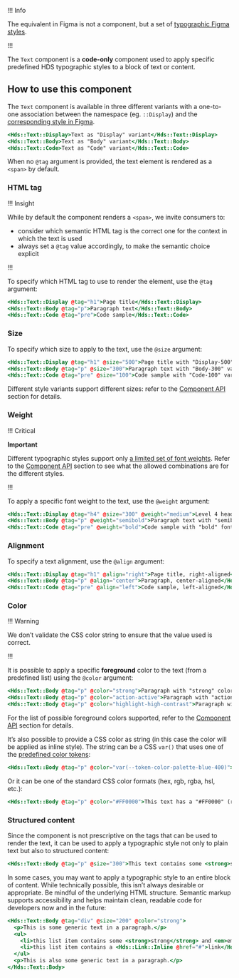 !!! Info

The equivalent in Figma is not a component, but a set of [typographic Figma styles](https://www.figma.com/design/uX4OEaJQdWfzULADchjAeN/HDS-Foundations-v2.0?node-id=1262-9192&t=z7hDCKFFuGUMDRYe-1).

!!!

The `Text` component is a **code-only** component used to apply specific predefined HDS typographic styles to a block of text or content.

## How to use this component

The `Text` component is available in three different variants with a one-to-one association between the namespace (eg. `::Display`) and the [corresponding style in Figma](https://www.figma.com/design/uX4OEaJQdWfzULADchjAeN/HDS-Foundations-v2.0?node-id=1262-9192&t=z7hDCKFFuGUMDRYe-1).

```handlebars
<Hds::Text::Display>Text as "Display" variant</Hds::Text::Display>
<Hds::Text::Body>Text as "Body" variant</Hds::Text::Body>
<Hds::Text::Code>Text as "Code" variant</Hds::Text::Code>
```

When no `@tag` argument is provided, the text element is rendered as a `<span>` by default.

### HTML tag

!!! Insight

While by default the component renders a `<span>`, we invite consumers to:

- consider which semantic HTML tag is the correct one for the context in which the text is used
- always set a `@tag` value accordingly, to make the semantic choice explicit

!!!

To specify which HTML tag to use to render the element, use the `@tag` argument:

```handlebars
<Hds::Text::Display @tag="h1">Page title</Hds::Text::Display>
<Hds::Text::Body @tag="p">Paragraph text</Hds::Text::Body>
<Hds::Text::Code @tag="pre">Code sample</Hds::Text::Code>
```

### Size

To specify which size to apply to the text, use the `@size` argument:

```handlebars
<Hds::Text::Display @tag="h1" @size="500">Page title with "Display-500" variant</Hds::Text::Display>
<Hds::Text::Body @tag="p" @size="300">Paragraph text with "Body-300" variant-</Hds::Text::Body>
<Hds::Text::Code @tag="pre" @size="100">Code sample with "Code-100" variant</Hds::Text::Code>
```

Different style variants support different sizes: refer to the [Component API](#component-api) section for details.

### Weight

!!! Critical

**Important**

Different typographic styles support only [a limited set of font weights](/foundations/typography?tab=code#style-and-weight).
Refer to the [Component API](#component-api) section to see what the allowed combinations are for the different styles.

!!!

To apply a specific font weight to the text, use the `@weight` argument:

```handlebars
<Hds::Text::Display @tag="h4" @size="300" @weight="medium">Level 4 heading with "medium" font weight</Hds::Text::Display>
<Hds::Text::Body @tag="p" @weight="semibold">Paragraph text with "semibold" font weight</Hds::Text::Body>
<Hds::Text::Code @tag="pre" @weight="bold">Code sample with "bold" font weight</Hds::Text::Code>
```

### Alignment

To specify a text alignment, use the `@align` argument:

```handlebars
<Hds::Text::Display @tag="h1" @align="right">Page title, right-aligned</Hds::Text::Display>
<Hds::Text::Body @tag="p" @align="center">Paragraph, center-aligned</Hds::Text::Body>
<Hds::Text::Code @tag="pre" @align="left">Code sample, left-aligned</Hds::Text::Code>
```

### Color

!!! Warning

We don’t validate the CSS color string to ensure that the value used is correct.

!!!

It is possible to apply a specific **foreground** color to the text (from a predefined list) using the `@color` argument:

```handlebars
<Hds::Text::Body @tag="p" @color="strong">Paragraph with "strong" color applied</Hds::Text::Body>
<Hds::Text::Body @tag="p" @color="action-active">Paragraph with "action-active" color applied</Hds::Text::Body>
<Hds::Text::Body @tag="p" @color="highlight-high-contrast">Paragraph with "highlight-high-contrast" color applied</Hds::Text::Body>
```

For the list of possible foreground colors supported, refer to the [Component API](#component-api) section for details.

It’s also possible to provide a CSS color as string (in this case the color will be applied as inline style). The string can be a CSS `var()` that uses one of the [predefined color tokens](/foundations/colors?tab=palette):

```handlebars
<Hds::Text::Body @tag="p" @color="var(--token-color-palette-blue-400)">This text has a "blue-400" color applied</Hds::Text::Body>
```

Or it can be one of the standard CSS color formats (hex, rgb, rgba, hsl, etc.):

```handlebars
<Hds::Text::Body @tag="p" @color="#FF0000">This text has a "#FF0000" (red) color applied</Hds::Text::Body>
```

### Structured content

Since the component is not prescriptive on the tags that can be used to render the text, it can be used to apply a typographic style not only to plain text but also to structured content:

```handlebars
<Hds::Text::Body @tag="p" @size="300">This text contains some <strong>strong</strong> and <em>em</em> tags, a <Hds::Link::Inline @href="#">link</Hds::Link::Inline>.</Hds::Text::Body>
```

In some cases, you may want to apply a typographic style to an entire block of content. While technically possible, this isn’t always desirable or appropriate. Be mindful of the underlying HTML structure. Semantic markup supports accessibility and helps maintain clean, readable code for developers now and in the future: 

```handlebars
<Hds::Text::Body @tag="div" @size="200" @color="strong">
  <p>This is some generic text in a paragraph.</p>
  <ul>
    <li>this list item contains some <strong>strong</strong> and <em>em</em> tags</li>
    <li>this list item contains a <Hds::Link::Inline @href="#">link</Hds::Link::Inline></li>
  </ul>
  <p>This is also some generic text in a paragraph.</p>
</Hds::Text::Body>
```